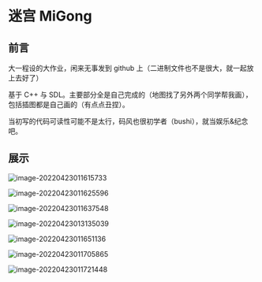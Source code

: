 # 迷宫 MiGong

## 前言

大一程设的大作业，闲来无事发到 github 上（二进制文件也不是很大，就一起放上去好了）

基于 C++ 与 SDL。主要部分全是自己完成的（地图找了另外两个同学帮我画），包括插图都是自己画的（有点点丑捏）。

当初写的代码可读性可能不是太行，码风也很初学者（bushi），就当娱乐&纪念吧。

## 展示

![image-20220423011615733](https://s2.loli.net/2022/04/23/m1JW79OFT6NHVY8.png)

![image-20220423011625596](https://s2.loli.net/2022/04/23/YUrlKZObdDFj8JN.png)

![image-20220423011637548](https://s2.loli.net/2022/04/23/dXNJBenoxE6mStz.png)

![image-20220423013135039](https://s2.loli.net/2022/04/23/UQVNnvzAk1EfHxe.png)

![image-20220423011651136](https://s2.loli.net/2022/04/23/cFZR2iEaKUuM1rL.png)

![image-20220423011705865](https://s2.loli.net/2022/04/23/ZnwAK3hjd9B81aY.png)

![image-20220423011721448](https://s2.loli.net/2022/04/23/Ff4OvMDrBj6qKR9.png)
